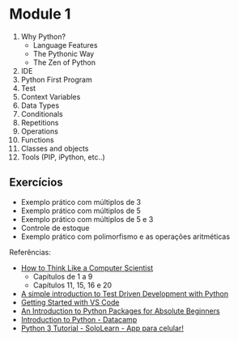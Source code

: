 # Module 1

1. Why Python? 
   - Language Features
   - The Pythonic Way
   - The Zen of Python
2. IDE
3. Python First Program
4. Test
5. Context Variables
6. Data Types
7. Conditionals
8. Repetitions
9. Operations
10. Functions
11. Classes and objects
12. Tools (PIP, iPython, etc..)


## Exercícios

* Exemplo prático com múltiplos de 3
* Exemplo prático com múltiplos de 5
* Exemplo prático com múltiplos de 5 e 3
* Controle de estoque
* Exemplo prático com polimorfismo e as operações aritméticas


Referências:

* [How to Think Like a Computer Scientist](http://openbookproject.net/thinkcs/python/english3e/)
   * Capítulos de 1 a 9
   * Capítulos 11, 15, 16 e 20
* [A simple introduction to Test Driven Development with Python](https://medium.freecodecamp.org/learning-to-test-with-python-997ace2d8abe)
* [Getting Started with VS Code](https://code.visualstudio.com/docs/introvideos/basics)
* [An Introduction to Python Packages for Absolute Beginners](https://hackernoon.com/pip-install-abra-cadabra-or-python-packages-for-beginners-33a989834975)
* [Introduction to Python - Datacamp](https://www.datacamp.com/courses/intro-to-python-for-data-science)
* [Python 3 Tutorial - SoloLearn - App para celular!](https://www.sololearn.com/Course/Python/)